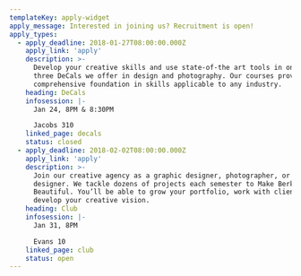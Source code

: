```yaml
---
templateKey: apply-widget
apply_message: Interested in joining us? Recruitment is open!
apply_types:
  - apply_deadline: 2018-01-27T08:00:00.000Z
    apply_link: 'apply'
    description: >-
      Develop your creative skills and use state-of-the art tools in one of the
      three DeCals we offer in design and photography. Our courses provide a
      comprehensive foundation in skills applicable to any industry.
    heading: DeCals
    infosession: |-
      Jan 24, 8PM & 8:30PM

      Jacobs 310
    linked_page: decals
    status: closed
  - apply_deadline: 2018-02-02T08:00:00.000Z
    apply_link: 'apply'
    description: >-
      Join our creative agency as a graphic designer, photographer, or web
      designer. We tackle dozens of projects each semester to Make Berkeley
      Beautiful. You’ll be able to grow your portfolio, work with clients, and
      develop your creative vision.
    heading: Club
    infosession: |-
      Jan 31, 8PM

      Evans 10
    linked_page: club
    status: open
---
```


